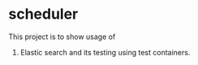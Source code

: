 # scheduler
This project is to show usage of 
1. Elastic search and its testing using test containers.
